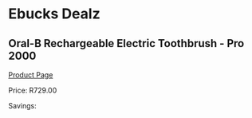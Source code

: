 
# Ebucks Dealz
## Oral-B Rechargeable Electric Toothbrush - Pro 2000
[Product Page](https://www.ebucks.com/web/shop/productSelected.do?prodId=721748234&catId=1240555120)

Price: R729.00

Savings: 


	